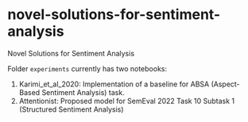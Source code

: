 # novel-solutions-for-sentiment-analysis
Novel Solutions for Sentiment Analysis

Folder `experiments` currently has two notebooks:

1. Karimi_et_al_2020: Implementation of a baseline for ABSA (Aspect-Based Sentiment Analysis) task.
2. Attentionist: Proposed model for SemEval 2022 Task 10 Subtask 1 (Structured Sentiment Analysis)
